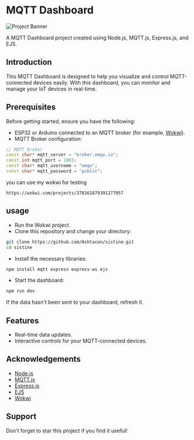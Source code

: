 # MQTT Dashboard

![Project Banner](https://res.cloudinary.com/practicaldev/image/fetch/s--nLHy8W7u--/c_imagga_scale,f_auto,fl_progressive,h_420,q_auto,w_1000/https://dev-to-uploads.s3.amazonaws.com/uploads/articles/v6ahv1rptg4t1zhbn2of.png)

A MQTT Dashboard project created using Node.js, MQTT.js, Express.js, and EJS.

## Introduction

This MQTT Dashboard is designed to help you visualize and control MQTT-connected devices easily. With this dashboard, you can monitor and manage your IoT devices in real-time.

## Prerequisites

Before getting started, ensure you have the following:

- ESP32 or Arduino connected to an MQTT broker (for example, [Wokwi](https://wokwi.com/projects/378161879391277057)).
- MQTT Broker configuration:

```cpp
// MQTT Broker
const char* mqtt_server = "broker.emqx.io";
const int mqtt_port = 1883;
const char* mqtt_username = "emqx";
const char* mqtt_password = "public";
```

you can use my wokwi for testing

```
https://wokwi.com/projects/378161879391277057
```


## usage

- Run the Wokwi project.
- Clone this repository and change your directory:

```bash
git clone https://github.com/Ashtacon/sistine.git
cd sistine
```

- Install the necessary libraries:

```bash
npm install mqtt express express-ws ejs
```

- Start the dashboard:
```bash
npm run dev
```

If the data hasn't been sent to your dashboard, refresh it.
## Features

- Real-time data updates.
- Interactive controls for your MQTT-connected devices.
## Acknowledgements

 - [Node.js](https://nodejs.org/id)
 - [MQTT.js](https://github.com/mqttjs)
 - [Express.js](https://expressjs.com/)
 - [EJS](https://ejs.co/)
 - [Wokwi](https://wokwi.com)


## Support

Don't forget to star this project if you find it useful!


